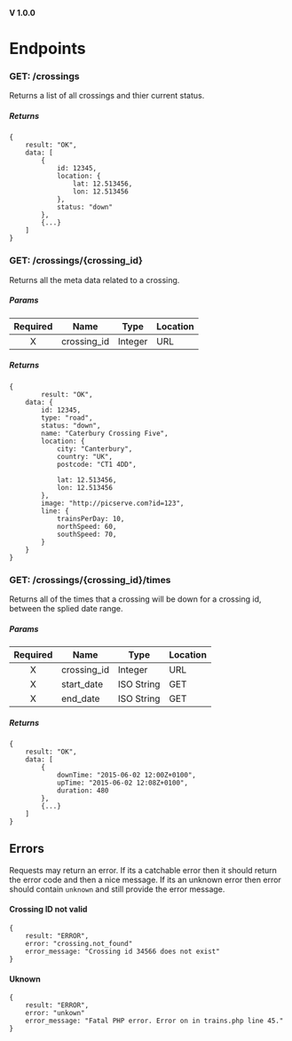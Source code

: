 **V 1.0.0**
# Endpoints

### GET: /crossings
Returns a list of all crossings and thier current status.


##### Returns
```
{
	result: "OK",
	data: [
		{
			id: 12345,
			location: {
				lat: 12.513456,
				lon: 12.513456
			},
			status: "down"
		},
		{...}
	]
}
```

### GET: /crossings/{crossing_id}
Returns all the meta data related to a crossing.

##### Params
| Required | Name        | Type       | Location |
| :------: | ----------- | ---------- | -------- |
| X        | crossing_id | Integer    | URL      |


##### Returns
```
{
		result: "OK",
	data: {
		id: 12345,
		type: "road",
		status: "down",
		name: "Caterbury Crossing Five",
		location: {
			city: "Canterbury",
			country: "UK",
			postcode: "CT1 4DD",
			
			lat: 12.513456,
			lon: 12.513456
		},
		image: "http://picserve.com?id=123",
		line: {
			trainsPerDay: 10,
			northSpeed: 60,
			southSpeed: 70,
		}
	}
}
```

### GET: /crossings/{crossing_id}/times
Returns all of the times that a crossing will be down for a crossing id, between the splied date range.

##### Params
| Required | Name        | Type       | Location |
| :------: | ----------- | ---------- | -------- |
| X        | crossing_id | Integer    | URL      |
| X        | start_date  | ISO String | GET      |
| X        | end_date    | ISO String | GET      |


##### Returns
```
{
	result: "OK",
	data: [
		{
			downTime: "2015-06-02 12:00Z+0100",
			upTime: "2015-06-02 12:08Z+0100",
			duration: 480
		},
		{...}
	]
}
```

## Errors

Requests may return an error. If its a catchable error then it should return the error code and then a nice message. If its an unknown error then error should contain `unknown` and still provide the error message.

#### Crossing ID not valid
```
{
	result: "ERROR",
	error: "crossing.not_found"
	error_message: "Crossing id 34566 does not exist"
}
```

#### Uknown
```
{
	result: "ERROR",
	error: "unkown"
	error_message: "Fatal PHP error. Error on in trains.php line 45."
}
```
